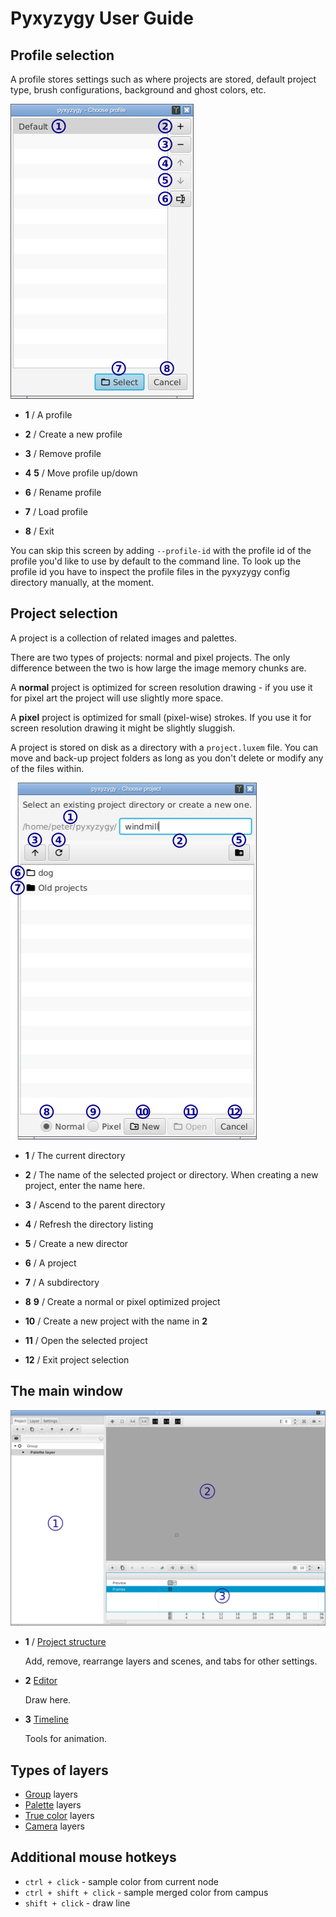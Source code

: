 # Pyxyzygy User Guide

## Profile selection

A profile stores settings such as where projects are stored, default project type, brush configurations, background and ghost colors, etc.

![Profile select](newprofile.jpg)

* **1** / A profile

* **2** / Create a new profile

* **3** / Remove profile

* **4** **5** / Move profile up/down

* **6** / Rename profile

* **7** / Load profile

* **8** / Exit

You can skip this screen by adding `--profile-id` with the profile id of the profile you'd like to use by default to the command line.  To look up the profile id you have to inspect the profile files in the pyxyzygy config directory manually, at the moment.

## Project selection

A project is a collection of related images and palettes.

There are two types of projects: normal and pixel projects.  The only difference between the two is how large the image memory chunks are.

A **normal** project is optimized for screen resolution drawing - if you use it for pixel art the project will use slightly more space.

A **pixel** project is optimized for small (pixel-wise) strokes.  If you use it for screen resolution drawing it might be slightly sluggish.

A project is stored on disk as a directory with a `project.luxem` file.  You can move and back-up project folders as long as you don't delete or modify any of the files within.

![Project selection](newproject.jpg)

* **1** / The current directory

* **2** / The name of the selected project or directory.  When creating a new project, enter the name here.

* **3** / Ascend to the parent directory

* **4** / Refresh the directory listing

* **5** / Create a new director

* **6** / A project

* **7** / A subdirectory

* **8** **9** / Create a normal or pixel optimized project

* **10** / Create a new project with the name in **2**

* **11** / Open the selected project

* **12** / Exit project selection

## The main window

![Main window](mainwindow.jpg)

* **1** / [Project structure](project_section.md)

   Add, remove, rearrange layers and scenes, and tabs for other settings.

* **2** [Editor](editor_section.md)

   Draw here.

* **3** [Timeline](timeline_section.md)

   Tools for animation.

## Types of layers

* [Group](group_layer.md) layers
* [Palette](palette_layer.md) layers
* [True color](true_color_layer.md) layers
* [Camera](camera_layer.md) layers

## Additional mouse hotkeys

* `ctrl + click` - sample color from current node
* `ctrl + shift + click` - sample merged color from campus
* `shift + click` - draw line
